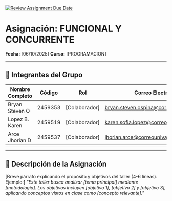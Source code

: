 [![Review Assignment Due Date](https://classroom.github.com/assets/deadline-readme-button-22041afd0340ce965d47ae6ef1cefeee28c7c493a6346c4f15d667ab976d596c.svg)](https://classroom.github.com/a/lEw1Qm1j)
# Asignación: FUNCIONAL Y CONCURRENTE

**Fecha:** [06/10/2025]
**Curso:** [PROGRAMACION]

---

## 👥 Integrantes del Grupo

| Nombre Completo | Código  | Rol            | Correo Electrónico                          |
| --------------- | ------- | -------------- | ------------------------------------------- |
| Bryan Steven O  | 2459353 | [Colaborador]  | bryan.steven.ospina@correounivalle.edu.co   |
| Lopez B. Karen  | 2459519 | [Colaborador]  | karen.sofia.lopez@correounivalle.edu.co     |
| Arce Jhorian D  | 2459537 | [Colaborador]  | jhorian.arce@correounivalle.edu.co          |

---

## 📌 Descripción de la Asignación

[Breve párrafo explicando el propósito y objetivos del taller (4-6 líneas). Ejemplo:]
_"Este taller busca analizar [tema principal] mediante [metodología]. Los objetivos incluyen [objetivo 1], [objetivo 2] y [objetivo 3], aplicando conceptos vistos en clase como [concepto relevante]."_
